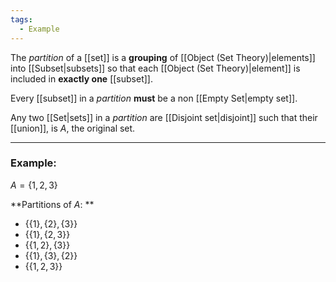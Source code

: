 ```yaml
---
tags:
  - Example
---
```

The _partition_ of a [[set]] is a **grouping** of [[Object (Set Theory)|elements]] into [[Subset|subsets]] so that each [[Object (Set Theory)|element]] is included in **exactly one** [[subset]].

Every [[subset]] in a _partition_ **must** be a non [[Empty Set|empty set]].

Any two [[Set|sets]] in a _partition_ are [[Disjoint set|disjoint]] such that their [[union]], is $A$, the original set.

---
### Example:
$A = \{1, 2, 3\}$ 

**Partitions of $A$: **
- $\{ \{1\}, \{2\}, \{3\} \}$
- $\{ \{1\}, \{2, 3\} \}$
- $\{ \{1, 2\}, \{3\} \}$
- $\{ \{1\}, \{3\}, \{2\} \}$
- $\{ \{1, 2, 3\} \}$
